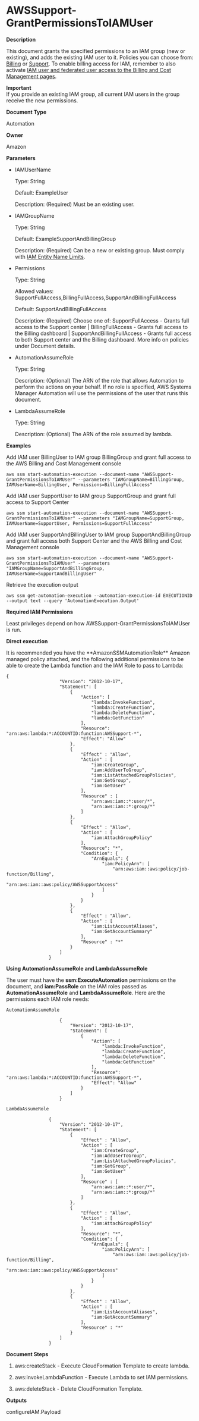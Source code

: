 # AWSSupport\-GrantPermissionsToIAMUser<a name="automation-awssupport-grantpermissionstoiamuser"></a>

 **Description** 

This document grants the specified permissions to an IAM group \(new or existing\), and adds the existing IAM user to it\. Policies you can choose from: [Billing](https://console.aws.amazon.com/iam/home?#/policies/arn:aws:iam::aws:policy/job-function/Billing$serviceLevelSummary) or [Support](https://console.aws.amazon.com/iam/home?#/policies/arn:aws:iam::aws:policy/AWSSupportAccess$serviceLevelSummary)\. To enable billing access for IAM, remember to also activate [IAM user and federated user access to the Billing and Cost Management pages](http://docs.aws.amazon.com/console/iam/billing-enable)\.

**Important**  
If you provide an existing IAM group, all current IAM users in the group receive the new permissions\.

 **Document Type** 

Automation

 **Owner** 

Amazon

 **Parameters** 
+ IAMUserName

  Type: String

  Default: ExampleUser

  Description: \(Required\) Must be an existing user\.
+ IAMGroupName

  Type: String

  Default: ExampleSupportAndBillingGroup

  Description: \(Required\) Can be a new or existing group\. Must comply with [IAM Entity Name Limits](https://docs.aws.amazon.com/IAM/latest/UserGuide/reference_iam-limits.html#reference_iam-limits-names)\.
+ Permissions

  Type: String

  Allowed values: SupportFullAccess,BillingFullAccess,SupportAndBillingFullAccess

  Default: SupportAndBillingFullAccess

  Description: \(Required\) Choose one of: SupportFullAccess \- Grants full access to the Support center \| BillingFullAccess \- Grants full access to the Billing dashboard \| SupportAndBillingFullAccess \- Grants full access to both Support center and the Billing dashboard\. More info on policies under Document details\.
+ AutomationAssumeRole

  Type: String

  Description: \(Optional\) The ARN of the role that allows Automation to perform the actions on your behalf\. If no role is specified, AWS Systems Manager Automation will use the permissions of the user that runs this document\. 
+ LambdaAssumeRole

  Type: String

  Description: \(Optional\) The ARN of the role assumed by lambda\.

 **Examples** 

Add IAM user BillingUser to IAM group BillingGroup and grant full access to the AWS Billing and Cost Management console

```
aws ssm start-automation-execution --document-name "AWSSupport-GrantPermissionsToIAMUser" --parameters "IAMGroupName=BillingGroup, IAMUserName=BillingUser, Permissions=BillingFullAccess"
```

Add IAM user SupportUser to IAM group SupportGroup and grant full access to Support Center

```
aws ssm start-automation-execution --document-name "AWSSupport-GrantPermissionsToIAMUser" --parameters "IAMGroupName=SupportGroup, IAMUserName=SupportUser, Permissions=SupportFullAccess"
```

Add IAM user SupportAndBillingUser to IAM group SupportAndBillingGroup and grant full access both Support Center and the AWS Billing and Cost Management console

```
aws ssm start-automation-execution --document-name "AWSSupport-GrantPermissionsToIAMUser" --parameters "IAMGroupName=SupportAndBillingGroup, IAMUserName=SupportAndBillingUser"
```

Retrieve the execution output

```
aws ssm get-automation-execution --automation-execution-id EXECUTIONID --output text --query 'AutomationExecution.Output'
```

 **Required IAM Permissions** 

Least privileges depend on how AWSSupport\-GrantPermissionsToIAMUser is run\. 

 **Direct execution** 

 It is recommended you have the \*\*AmazonSSMAutomationRole\*\* Amazon managed policy attached, and the following additional permissions to be able to create the Lambda function and the IAM Role to pass to Lambda: 

```
{
                    "Version": "2012-10-17",
                    "Statement": [
                        {
                            "Action": [
                                "lambda:InvokeFunction",
                                "lambda:CreateFunction",
                                "lambda:DeleteFunction",
                                "lambda:GetFunction"
                            ],
                            "Resource": "arn:aws:lambda:*:ACCOUNTID:function:AWSSupport-*",
                            "Effect": "Allow"
                        },
                        {
                            "Effect" : "Allow",
                            "Action" : [
                                "iam:CreateGroup",
                                "iam:AddUserToGroup",
                                "iam:ListAttachedGroupPolicies",
                                "iam:GetGroup",
                                "iam:GetUser"
                            ],
                            "Resource" : [
                                "arn:aws:iam::*:user/*",
                                "arn:aws:iam::*:group/*"
                            ]
                        },
                        {
                            "Effect" : "Allow",
                            "Action" : [
                                "iam:AttachGroupPolicy"
                            ],
                            "Resource": "*",
                            "Condition": {
                                "ArnEquals": {
                                    "iam:PolicyArn": [
                                        "arn:aws:iam::aws:policy/job-function/Billing",
                                        "arn:aws:iam::aws:policy/AWSSupportAccess"
                                    ]
                                }
                            }
                        },
                        {
                            "Effect" : "Allow",
                            "Action" : [
                                "iam:ListAccountAliases",
                                "iam:GetAccountSummary"
                            ],
                            "Resource" : "*"
                        }
                    ]
                }
```

 **Using AutomationAssumeRole and LambdaAssumeRole** 

The user must have the **ssm:ExecuteAutomation** permissions on the document, and **iam:PassRole** on the IAM roles passed as **AutomationAssumeRole** and **LambdaAssumeRole**\. Here are the permissions each IAM role needs: 

```
AutomationAssumeRole

                    {
                        "Version": "2012-10-17",
                        "Statement": [
                            {
                                "Action": [
                                    "lambda:InvokeFunction",
                                    "lambda:CreateFunction",
                                    "lambda:DeleteFunction",
                                    "lambda:GetFunction"
                                ],
                                "Resource": "arn:aws:lambda:*:ACCOUNTID:function:AWSSupport-*",
                                "Effect": "Allow"
                            }
                        ]
                    }
```

```
LambdaAssumeRole

                {
                    "Version": "2012-10-17",
                    "Statement": [
                        {
                            "Effect" : "Allow",
                            "Action" : [
                                "iam:CreateGroup",
                                "iam:AddUserToGroup",
                                "iam:ListAttachedGroupPolicies",
                                "iam:GetGroup",
                                "iam:GetUser"
                            ],
                            "Resource" : [
                                "arn:aws:iam::*:user/*",
                                "arn:aws:iam::*:group/*"
                            ]
                        },
                        {
                            "Effect" : "Allow",
                            "Action" : [
                                "iam:AttachGroupPolicy"
                            ],
                            "Resource": "*",
                            "Condition": {
                                "ArnEquals": {
                                    "iam:PolicyArn": [
                                        "arn:aws:iam::aws:policy/job-function/Billing",
                                        "arn:aws:iam::aws:policy/AWSSupportAccess"
                                    ]
                                }
                            }
                        },
                        {
                            "Effect" : "Allow",
                            "Action" : [
                                "iam:ListAccountAliases",
                                "iam:GetAccountSummary"
                            ],
                            "Resource" : "*"
                        }
                    ]
                }
```

 **Document Steps** 

1. aws:createStack \- Execute CloudFormation Template to create lambda\.

1. aws:invokeLambdaFunction \- Execute Lambda to set IAM permissions\.

1. aws:deleteStack \- Delete CloudFormation Template\.

 **Outputs** 

configureIAM\.Payload